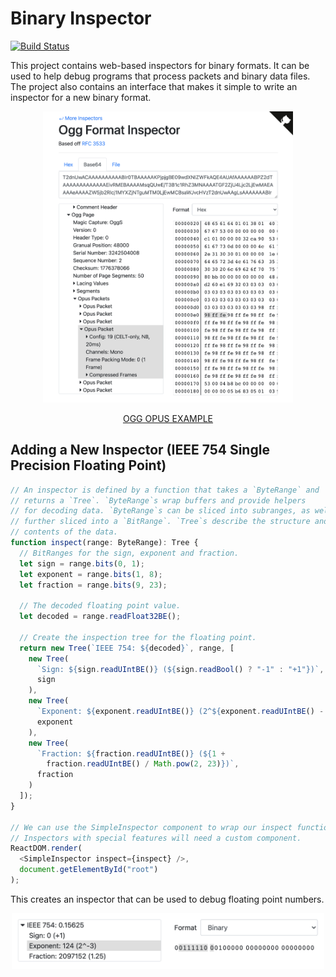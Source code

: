 # Binary Inspector

[![Build Status](https://travis-ci.com/rameshvarun/binary-inspector.svg?branch=master)](https://travis-ci.com/rameshvarun/binary-inspector)

This project contains web-based inspectors for binary formats. It can be used to help debug programs that process packets and binary data files. The project also contains an interface that makes it simple to write an inspector for a new binary format.

<p align="center">
  <img width="400px" src="./media/demo.png" />
</p>
<p align="center">
  <a href="https://rameshvarun.github.io/binary-inspector/ogg/#data=T2dnUwACAAAAAAAAAABIr0TBAAAAAKPjpjgBE09wdXNIZWFkAQE4AUAfAAAAAABPZ2dTAAAAAAAAAAAAAEivRMEBAAAAMsqQUwE%2FT3B1c1RhZ3MNAAAATGF2ZjU4Ljc2LjEwMAEAAAAeAAAAZW5jb2Rlcj1MYXZjNTguMTM0LjEwMCBsaWJvcHVzT2dnUwAAgLsAAAAAAABIr0TBAgAAANJg4WkyAwMDAwMDAwMDAwMDAwMDAwMDAwMDAwMDAwMDAwMDAwMDAwMDAwMDAwMDAwMDAwMDAwOY%2F%2F6Y%2F%2F6Y%2F%2F6Y%2F%2F6Y%2F%2F6Y%2F%2F6Y%2F%2F6Y%2F%2F6Y%2F%2F6Y%2F%2F6Y%2F%2F6Y%2F%2F6Y%2F%2F6Y%2F%2F6Y%2F%2F6Y%2F%2F6Y%2F%2F6Y%2F%2F6Y%2F%2F6Y%2F%2F6Y%2F%2F6Y%2F%2F6Y%2F%2F6Y%2F%2F6Y%2F%2F6Y%2F%2F6Y%2F%2F6Y%2F%2F6Y%2F%2F6Y%2F%2F6Y%2F%2F6Y%2F%2F6Y%2F%2F6Y%2F%2F6Y%2F%2F6Y%2F%2F6Y%2F%2F6Y%2F%2F6Y%2F%2F6Y%2F%2F6Y%2F%2F6Y%2F%2F6Y%2F%2F6Y%2F%2F6Y%2F%2F6Y%2F%2F6Y%2F%2F6Y%2F%2F6Y%2F%2F6Y%2F%2F5PZ2dTAAS4vAAAAAAAAEivRMEDAAAABbaDBQEDmP%2F%2B">OGG OPUS EXAMPLE</a>
</p>




## Adding a New  Inspector (IEEE 754 Single Precision Floating Point)

```typescript
// An inspector is defined by a function that takes a `ByteRange` and
// returns a `Tree`. `ByteRange`s wrap buffers and provide helpers
// for decoding data. `ByteRange`s can be sliced into subranges, as well as
// further sliced into a `BitRange`. `Tree`s describe the structure and
// contents of the data.
function inspect(range: ByteRange): Tree {
  // BitRanges for the sign, exponent and fraction.
  let sign = range.bits(0, 1);
  let exponent = range.bits(1, 8);
  let fraction = range.bits(9, 23);

  // The decoded floating point value.
  let decoded = range.readFloat32BE();

  // Create the inspection tree for the floating point.
  return new Tree(`IEEE 754: ${decoded}`, range, [
    new Tree(
      `Sign: ${sign.readUIntBE()} (${sign.readBool() ? "-1" : "+1"})`,
      sign
    ),
    new Tree(
      `Exponent: ${exponent.readUIntBE()} (2^${exponent.readUIntBE() - 127})`,
      exponent
    ),
    new Tree(
      `Fraction: ${fraction.readUIntBE()} (${1 +
        fraction.readUIntBE() / Math.pow(2, 23)})`,
      fraction
    )
  ]);
}

// We can use the SimpleInspector component to wrap our inspect function.
// Inspectors with special features will need a custom component.
ReactDOM.render(
  <SimpleInspector inspect={inspect} />,
  document.getElementById("root")
);
```

This creates an inspector that can be used to debug floating point numbers.

<p align="center">
  <img width="500px" src="./media/binary32.png" />
</p>
